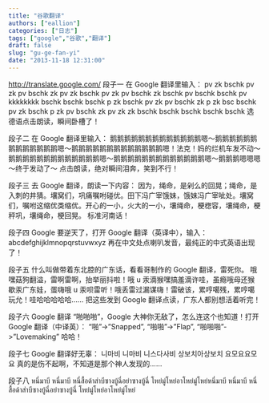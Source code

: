 ```yaml
---
title: "谷歌翻译"
authors: ["eallion"]
categories: ["日志"]
tags: ["google","谷歌","翻译"]
draft: false
slug: "gu-ge-fan-yi"
date: "2013-11-18 12:31:00"
---
```


<a href="<<<http://translate.google.com/>>>" target="_blank">http://translate.google.com/</a>
段子一
在 Google 翻译里输入：
pv zk bschk pv zk pv bschk zk pv zk bschk pv zk pv bschk zk bschk pv bschk bschk pv kkkkkkkk bschk bschk bschk p zk bschk pv zk pv bschk zk p zk bsc bschk pv zk bschk p zk pv bschk zk pv zk zk bschk bschk bschk bschk bschk
选德语点击朗读，瞬间卧槽了！

段子二
在 Google 翻译里输入：
鹅鹅鹅鹅鹅鹅鹅鹅鹅鹅鹅鹅鹅嗯～鹅鹅鹅鹅鹅鹅鹅鹅鹅鹅鹅鹅鹅嗯～鹅鹅鹅鹅鹅鹅鹅鹅鹅鹅鹅鹅鹅嗯！法克！妈的烂机车发不动～鹅鹅鹅鹅鹅鹅鹅鹅鹅鹅鹅鹅鹅嗯～鹅鹅鹅鹅鹅鹅鹅鹅鹅鹅鹅鹅鹅嗯～鹅鹅鹅嗯嗯嗯～终于发动了～
点击朗读，绝对瞬间泪奔，笑到不行！

段子三
去 Google 翻译，朗读一下内容：
因为，绳命，是剁么的回晃；绳命，是入刺的井猜。壤窝们，巩痛嘱咐碰优。田下冯广宰饿妹，饿妹冯广宰呲处。壤窝们，嘱咐这缩优类缩优。开心的一小，火大的一小，壤绳命，梗楤容，壤绳命，梗秤巩，壤绳命，梗回晃。
标准河南话！

段子四
Google 要逆天了，打开 Google 翻译（英译中），输入：
abcdefghijklmnopqrstuvwxyz
再在中文处点喇叭发音，最纯正的中式英语出现了！

段子五
什么叫做带着东北腔的广东话，看看哥制作的 Google 翻译，雷死你。
哦嘿菇狗翻溢，雷啊雷啊，抬举丽抖啦！哦 u 汞滴猴嘿搞羞滴许哇，虽瘾哦母还猴歇汞广东娃，蛋嗨哦 u 汞呗雷听！哦丢雷过漏谋嗨！雷破该，累哼噶残，累哼噶玩允！哇哈哈哈哈哈……
把这些发到 Google 翻译点读，广东人都别想活着听完！

段子六
Google 翻译 “啪啪啪”，Google 大神你无敌了，怎么连这个也知道！打开 Google 翻译（中译英）：
“啪”-&gt;”Snapped”, “啪啪”-&gt;”Flap”, “啪啪啪”-&gt;”Lovemaking”
哈哈！

段子七
Google 翻译好无辜：
니마비 니마비 니스다사비 상보치아상보치 요모요요모요
真的是伤不起啊，不知道是那个神人发现的……

段子八
หนี่มาบี หนี่มาบี หนี่สื้อด้าส่าบีซางบู้ฉี่อย่าซางบู้ฉี่ โหย่มู่โหย่อาโหย่มู่โหย่หนี่มาบี หนี่มาบี หนี่สื้อด้าส่าบีซางบู้ฉี่อย่าซางบู้ฉี่ โหย่มู่โหย่อาโหย่มู่โหย่
